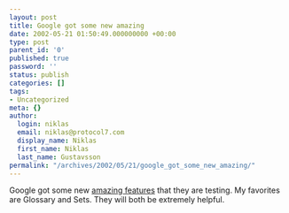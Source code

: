 ```yaml
---
layout: post
title: Google got some new amazing
date: 2002-05-21 01:50:49.000000000 +00:00
type: post
parent_id: '0'
published: true
password: ''
status: publish
categories: []
tags:
- Uncategorized
meta: {}
author:
  login: niklas
  email: niklas@protocol7.com
  display_name: Niklas
  first_name: Niklas
  last_name: Gustavsson
permalink: "/archives/2002/05/21/google_got_some_new_amazing/"
---
```

Google got some new [amazing features](http://labs.google.com/) that they are testing. My favorites are Glossary and Sets. They will both be extremely helpful.


